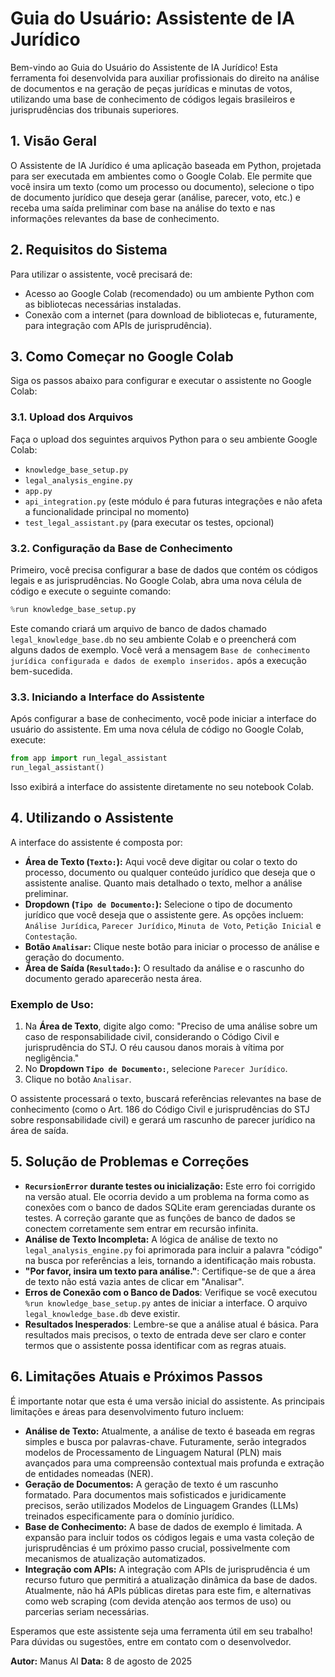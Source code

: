 # Guia do Usuário: Assistente de IA Jurídico

Bem-vindo ao Guia do Usuário do Assistente de IA Jurídico! Esta ferramenta foi desenvolvida para auxiliar profissionais do direito na análise de documentos e na geração de peças jurídicas e minutas de votos, utilizando uma base de conhecimento de códigos legais brasileiros e jurisprudências dos tribunais superiores.

## 1. Visão Geral

O Assistente de IA Jurídico é uma aplicação baseada em Python, projetada para ser executada em ambientes como o Google Colab. Ele permite que você insira um texto (como um processo ou documento), selecione o tipo de documento jurídico que deseja gerar (análise, parecer, voto, etc.) e receba uma saída preliminar com base na análise do texto e nas informações relevantes da base de conhecimento.

## 2. Requisitos do Sistema

Para utilizar o assistente, você precisará de:

*   Acesso ao Google Colab (recomendado) ou um ambiente Python com as bibliotecas necessárias instaladas.
*   Conexão com a internet (para download de bibliotecas e, futuramente, para integração com APIs de jurisprudência).

## 3. Como Começar no Google Colab

Siga os passos abaixo para configurar e executar o assistente no Google Colab:

### 3.1. Upload dos Arquivos

Faça o upload dos seguintes arquivos Python para o seu ambiente Google Colab:

*   `knowledge_base_setup.py`
*   `legal_analysis_engine.py`
*   `app.py`
*   `api_integration.py` (este módulo é para futuras integrações e não afeta a funcionalidade principal no momento)
*   `test_legal_assistant.py` (para executar os testes, opcional)

### 3.2. Configuração da Base de Conhecimento

Primeiro, você precisa configurar a base de dados que contém os códigos legais e as jurisprudências. No Google Colab, abra uma nova célula de código e execute o seguinte comando:

```python
%run knowledge_base_setup.py
```

Este comando criará um arquivo de banco de dados chamado `legal_knowledge_base.db` no seu ambiente Colab e o preencherá com alguns dados de exemplo. Você verá a mensagem `Base de conhecimento jurídica configurada e dados de exemplo inseridos.` após a execução bem-sucedida.

### 3.3. Iniciando a Interface do Assistente

Após configurar a base de conhecimento, você pode iniciar a interface do usuário do assistente. Em uma nova célula de código no Google Colab, execute:

```python
from app import run_legal_assistant
run_legal_assistant()
```

Isso exibirá a interface do assistente diretamente no seu notebook Colab.

## 4. Utilizando o Assistente

A interface do assistente é composta por:

*   **Área de Texto (`Texto:`):** Aqui você deve digitar ou colar o texto do processo, documento ou qualquer conteúdo jurídico que deseja que o assistente analise. Quanto mais detalhado o texto, melhor a análise preliminar.
*   **Dropdown (`Tipo de Documento:`):** Selecione o tipo de documento jurídico que você deseja que o assistente gere. As opções incluem: `Análise Jurídica`, `Parecer Jurídico`, `Minuta de Voto`, `Petição Inicial` e `Contestação`.
*   **Botão `Analisar`:** Clique neste botão para iniciar o processo de análise e geração do documento.
*   **Área de Saída (`Resultado:`):** O resultado da análise e o rascunho do documento gerado aparecerão nesta área.

### Exemplo de Uso:

1.  Na **Área de Texto**, digite algo como:
    "Preciso de uma análise sobre um caso de responsabilidade civil, considerando o Código Civil e jurisprudência do STJ. O réu causou danos morais à vítima por negligência."
2.  No **Dropdown `Tipo de Documento:`**, selecione `Parecer Jurídico`.
3.  Clique no botão `Analisar`.

O assistente processará o texto, buscará referências relevantes na base de conhecimento (como o Art. 186 do Código Civil e jurisprudências do STJ sobre responsabilidade civil) e gerará um rascunho de parecer jurídico na área de saída.

## 5. Solução de Problemas e Correções

*   **`RecursionError` durante testes ou inicialização:** Este erro foi corrigido na versão atual. Ele ocorria devido a um problema na forma como as conexões com o banco de dados SQLite eram gerenciadas durante os testes. A correção garante que as funções de banco de dados se conectem corretamente sem entrar em recursão infinita.
*   **Análise de Texto Incompleta:** A lógica de análise de texto no `legal_analysis_engine.py` foi aprimorada para incluir a palavra "código" na busca por referências a leis, tornando a identificação mais robusta.
*   **"Por favor, insira um texto para análise."**: Certifique-se de que a área de texto não está vazia antes de clicar em "Analisar".
*   **Erros de Conexão com o Banco de Dados**: Verifique se você executou `%run knowledge_base_setup.py` antes de iniciar a interface. O arquivo `legal_knowledge_base.db` deve existir.
*   **Resultados Inesperados**: Lembre-se que a análise atual é básica. Para resultados mais precisos, o texto de entrada deve ser claro e conter termos que o assistente possa identificar com as regras atuais.

## 6. Limitações Atuais e Próximos Passos

É importante notar que esta é uma versão inicial do assistente. As principais limitações e áreas para desenvolvimento futuro incluem:

*   **Análise de Texto:** Atualmente, a análise de texto é baseada em regras simples e busca por palavras-chave. Futuramente, serão integrados modelos de Processamento de Linguagem Natural (PLN) mais avançados para uma compreensão contextual mais profunda e extração de entidades nomeadas (NER).
*   **Geração de Documentos:** A geração de texto é um rascunho formatado. Para documentos mais sofisticados e juridicamente precisos, serão utilizados Modelos de Linguagem Grandes (LLMs) treinados especificamente para o domínio jurídico.
*   **Base de Conhecimento:** A base de dados de exemplo é limitada. A expansão para incluir todos os códigos legais e uma vasta coleção de jurisprudências é um próximo passo crucial, possivelmente com mecanismos de atualização automatizados.
*   **Integração com APIs:** A integração com APIs de jurisprudência é um recurso futuro que permitirá a atualização dinâmica da base de dados. Atualmente, não há APIs públicas diretas para este fim, e alternativas como web scraping (com devida atenção aos termos de uso) ou parcerias seriam necessárias.

Esperamos que este assistente seja uma ferramenta útil em seu trabalho! Para dúvidas ou sugestões, entre em contato com o desenvolvedor.

**Autor:** Manus AI
**Data:** 8 de agosto de 2025


